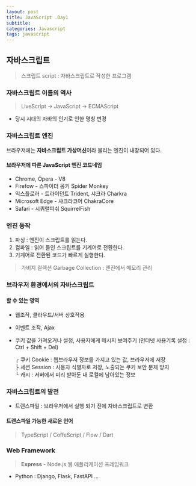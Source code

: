 ```yaml
---
layout: post
title: JavaScript .Day1
subtitle: 
categories: Javascript
tags: javascript
---
```

## 자바스크립트

> 스크립트 script : 자바스크립트로 작성한 프로그램

### 자바스크립트 이름의 역사

> LiveScript → JavaScript → ECMAScript

- 당시 시대의 자바의 인기로 인한 명칭 변경

### 자바스크립트 엔진

브라우저에는 **자바스크립트 가상머신**이라 불리는 엔진이 내장되어 있다.

#### 브라우저에 따른 JavaScript 엔진 코드네임

- Chrome, Opera - V8
- Firefow - 스파이더 몽키 Spider Monkey
- 익스플로러 - 트라이던트 Trident, 샤크라 Charkra
- Microsoft Edge - 샤크라코어 ChakraCore
- Safari - 시쿼럴피쉬 SquirrelFish

### 엔진 동작

1. 파싱 : 엔진이 스크립트를 읽는다.
2. 컴파일 : 읽어 들인 스크립트를 기계어로 전환한다.
3. 기계어로 전환된 코드가 빠르게 실행한다.

> 가비지 컬렉션 Garbage Collection : 엔진에서 메모리 관리

### 브라우저 환경에서의 자바스크립트

#### 할 수 있는 영역

- 웹조작, 클라우드/서버 상호작용
- 이벤트 조작, Ajax
- 쿠키 값을 가져오거나 설정, 사용자에게 메시지 보여주기
 (인터넷 사용기록 설정 : Ctrl + Shift + Del)

    ┌ 쿠키 Cookie : 웹브라우저 정보를 가지고 있는 값, 브라우저에 저장   
    ├ 세션 Session : 사용자 식별자로 저장, 노출되는 쿠키 보안 문제 방지     
    └ 캐시 : 서버에서 미리 받아둔 내 로컬에 남아있는 정보

### 자바스크립트의 발전

- 트랜스파일 : 브라우저에서 실행 되기 전에 자바스크립트로 변환

#### 트랜스파일 가능한 새로운 언어
> TypeScript / CoffeScript / Flow / Dart

### Web Framework
> **Express** - Node.js 웹 애플리케이션 프레임워크

- Python : Django, Flask, FastAPI ...
